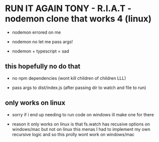 # RUN IT AGAIN TONY - R.I.A.T - nodemon clone that works 4 (linux)

- nodemon errored on me

- nodemon no let me pass args!

- nodemon + typescript = sad

## this hopefully no do that

- no npm dependencies (wont kill children of children LLL)

- pass args to dist/index.js (after passing dir to watch and file to run)

## only works on linux

- sorry if i end up needing to run code on windows ill make one for there

- reason it only works on linux is that fs.watch has recusive options on windows/mac but not on linux
this menas I had to implement my own recursive logic and so this prolly wont work on windows/mac
